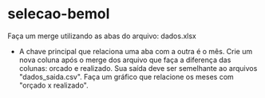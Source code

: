 # selecao-bemol
Faça um merge utilizando as abas do arquivo:   dados.xlsx
- A chave principal que relaciona uma aba com a outra é o  mês.
Crie um nova coluna após o merge dos arquivo que faça a diferença das colunas: orcado e realizado.
Sua saída deve ser semelhante ao arquivos "dados_saida.csv".
Faça um gráfico que relacione os meses com "orçado x realizado".
